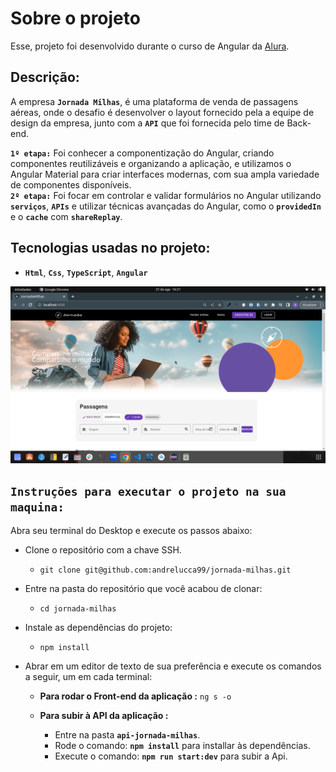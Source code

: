 # Sobre o projeto

Esse, projeto foi desenvolvido durante o curso de Angular da <a href="https://www.alura.com.br/" target="_blank">Alura</a>.
## Descrição:

A empresa <strong>`Jornada Milhas`</strong>, é uma plataforma de venda de passagens aéreas, onde o desafio é desenvolver o layout fornecido pela a equipe de design da empresa, junto com a <strong>`API`</strong> que foi fornecida pelo time de Back-end.<br />

<strong>`1º etapa:`</strong> Foi conhecer a componentização do Angular, criando componentes reutilizáveis e organizando a aplicação, e utilizamos o Angular Material para criar interfaces modernas, com sua ampla variedade de componentes disponíveis.<br /> <strong>`2º etapa:`</strong> Foi focar em controlar e validar formulários no Angular utilizando <strong>`serviços`</strong>, <strong>`APIs`</strong> e utilizar técnicas avançadas do Angular, como o <strong>`providedIn`</strong> e o <strong>`cache`</strong> com <strong>`shareReplay`</strong>.

## Tecnologias usadas no projeto:
 
 * <strong>`Html`</strong>, <strong>`Css`</strong>, <strong>`TypeScript`</strong>, <strong>`Angular`</strong>

<img src="./src/assets/imagens/jornada-milhas.png" alt="imagens">

## `Instruções para executar o projeto na sua maquina:`

Abra seu terminal do Desktop e execute os passos abaixo:

* Clone o repositório com a chave SSH.
  * `git clone git@github.com:andrelucca99/jornada-milhas.git`
* Entre na pasta do repositório que você acabou de clonar:
    * `cd jornada-milhas`
* Instale as dependências do projeto:
    * `npm install`

* Abrar em um editor de texto de sua preferência e execute os comandos a seguir, um em cada terminal:

  * <strong>Para rodar o Front-end da aplicação :</strong> `ng s -o`

  * <strong>Para subir à API da aplicação :</strong><br />
    * Entre na pasta <strong>`api-jornada-milhas`</strong>. <br />
    * Rode o comando: <strong>`npm install`</strong>
    para installar às dependências.<br />
    * Execute o comando: <strong>`npm run start:dev`</strong> para subir a Api.
